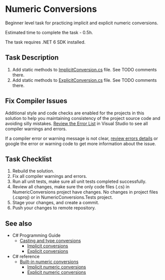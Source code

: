 # Numeric Conversions

Beginner level task for practicing implicit and explicit numeric conversions.

Estimated time to complete the task - 0.5h.

The task requires .NET 6 SDK installed.


## Task Description

1. Add static methods to [ImplicitConversion.cs](NumericConversions/ImplicitConversion.cs) file. See TODO comments there.
2. Add static methods to [ExplicitConversion.cs](NumericConversions/ExplicitConversion.cs) file. See TODO comments there.


## Fix Compiler Issues

Additional style and code checks are enabled for the projects in this solution to help you maintaining consistency of the project source code and avoiding silly mistakes. [Review the Error List](https://docs.microsoft.com/en-us/visualstudio/ide/find-and-fix-code-errors#review-the-error-list) in Visual Studio to see all compiler warnings and errors.

If a compiler error or warning message is not clear, [review errors details](https://docs.microsoft.com/en-us/visualstudio/ide/find-and-fix-code-errors#review-errors-in-detail) or google the error or warning code to get more information about the issue.


## Task Checklist

1. Rebuild the solution.
1. Fix all compiler warnings and errors.
1. Run all unit tests, make sure all unit tests completed successfully.
1. Review all changes, make sure the only code files (.cs) in NumericConversions project have changes. No changes in project files (.csproj) or in NumericConversions.Tests project.
1. Stage your changes, and create a commit.
1. Push your changes to remote repository.


## See also

* C# Programming Guide
  * [Casting and type conversions](https://docs.microsoft.com/en-us/dotnet/csharp/programming-guide/types/casting-and-type-conversions)
    * [Implicit conversions](https://docs.microsoft.com/en-us/dotnet/csharp/programming-guide/types/casting-and-type-conversions#implicit-conversions)
    * [Explicit conversions](https://docs.microsoft.com/en-us/dotnet/csharp/programming-guide/types/casting-and-type-conversions#explicit-conversions)
* C# reference
  * [Built-in numeric conversions](https://docs.microsoft.com/en-us/dotnet/csharp/language-reference/builtin-types/numeric-conversions#implicit-numeric-conversions)
    * [Implicit numeric conversions](https://docs.microsoft.com/en-us/dotnet/csharp/language-reference/builtin-types/numeric-conversions#implicit-numeric-conversions)
    * [Explicit numeric conversions](https://docs.microsoft.com/en-us/dotnet/csharp/language-reference/builtin-types/numeric-conversions#explicit-numeric-conversions)
